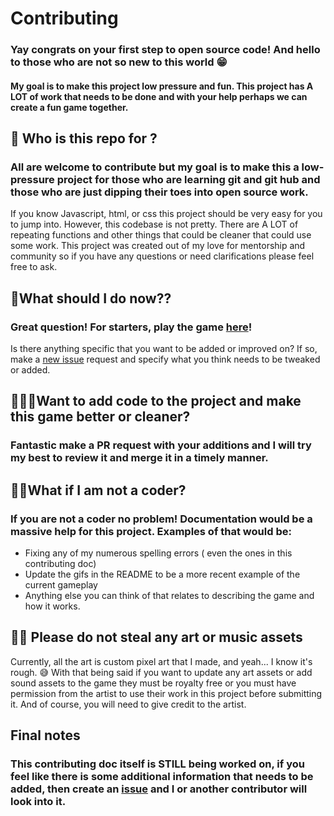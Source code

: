 # Contributing

### Yay congrats on your first step to open source code! And hello to those who are not so new to this world 😁

#### My goal is to make this project low pressure and fun. This project has A LOT of work that needs to be done and with your help perhaps we can create a fun game together.

## 🍭 Who is this repo for ?

### All are welcome to contribute but my goal is to make this a low-pressure project for those who are learning git and git hub and those who are just dipping their toes into open source work.

If you know Javascript, html, or css this project should be very easy for you to jump into. However, this codebase is not pretty. There are A LOT of repeating functions and other things that could be cleaner that could use some work. This project was created out of my love for mentorship and community so if you have any questions or need clarifications please feel free to ask.

## 🤔What should I do now??

### Great question! For starters, play the game [here](https://alexandria.github.io/match-three-game/index.html)!

Is there anything specific that you want to be added or improved on? If so, make a [ new issue](https://github.com/Alexandria/match-three-game/issues/new) request and specify what you think needs to be tweaked or added.

## 🦸🏾‍♀️Want to add code to the project and make this game better or cleaner?

### Fantastic make a PR request with your additions and I will try my best to review it and merge it in a timely manner.

## 🧙🏾What if I am not a coder?

### If you are not a coder no problem! Documentation would be a massive help for this project. Examples of that would be:

- Fixing any of my numerous spelling errors ( even the ones in this contributing doc)
- Update the gifs in the README to be a more recent example of the current gameplay
- Anything else you can think of that relates to describing the game and how it works.

## 🙅🏾 Please do not steal any art or music assets

Currently, all the art is custom pixel art that I made, and yeah... I know it's rough. 😅 With that being said if you want to update any art assets or add sound assets to the game they must be royalty free or you must have permission from the artist to use their work in this project before submitting it. And of course, you will need to give credit to the artist.

## Final notes

### This contributing doc itself is STILL being worked on, if you feel like there is some additional information that needs to be added, then create an [issue](https://alexandria.github.io/match-three-game/index.html) and I or another contributor will look into it.
